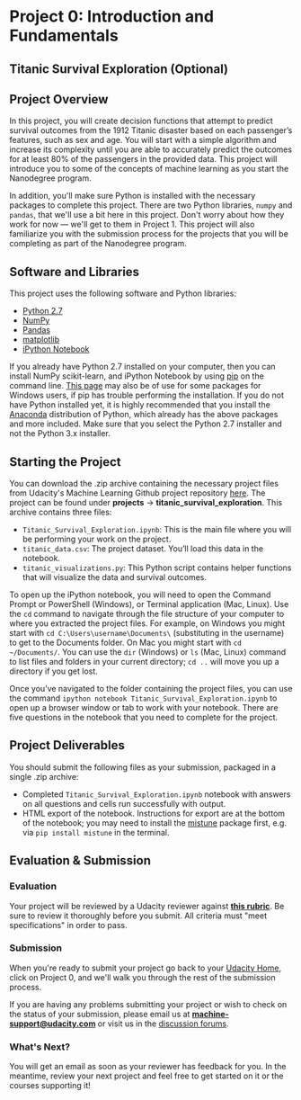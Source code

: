 # Project 0: Introduction and Fundamentals
## Titanic Survival Exploration (Optional)
## Project Overview
In this project, you will create decision functions that attempt to predict survival outcomes from the 1912 Titanic disaster based on each passenger’s features, such as sex and age. You will start with a simple algorithm and increase its complexity until you are able to accurately predict the outcomes for at least 80% of the passengers in the provided data. This project will introduce you to some of the concepts of machine learning as you start the Nanodegree program.

In addition, you'll make sure Python is installed with the necessary packages to complete this project. There are two Python libraries, `numpy` and `pandas`, that we'll use a bit here in this project. Don't worry about how they work for now — we'll get to them in Project 1.
This project will also familiarize you with the submission process for the projects that you will be completing as part of the Nanodegree program.

## Software and Libraries
This project uses the following software and Python libraries:

- [Python 2.7](https://www.python.org/download/releases/2.7/)
- [NumPy](http://www.numpy.org/)
- [Pandas](http://pandas.pydata.org)
- [matplotlib](http://matplotlib.org/)
- [iPython Notebook](http://ipython.org/notebook.html)

If you already have Python 2.7 installed on your computer, then you can install NumPy scikit-learn, and iPython Notebook by using [pip](https://pip.pypa.io/en/stable/) on the command line. [This page](http://www.lfd.uci.edu/~gohlke/pythonlibs/) may also be of use for some packages for Windows users, if pip has trouble performing the installation. If you do not have Python installed yet, it is highly recommended that you install the [Anaconda](http://continuum.io/downloads) distribution of Python, which already has the above packages and more included. Make sure that you select the Python 2.7 installer and not the Python 3.x installer.

## Starting the Project
You can download the .zip archive containing the necessary project files from Udacity's Machine Learning Github project repository [here](https://github.com/udacity/machine-learning). The project can be found under **projects** -> **titanic_survival_exploration**. This archive contains three files:

- `Titanic_Survival_Exploration.ipynb`: This is the main file where you will be performing your work on the project.
- `titanic_data.csv`: The project dataset. You’ll load this data in the notebook.
- `titanic_visualizations.py`: This Python script contains helper functions that will visualize the data and survival outcomes.

To open up the iPython notebook, you will need to open the Command Prompt or PowerShell (Windows), or Terminal application (Mac, Linux). Use the `cd` command to navigate through the file structure of your computer to where you extracted the project files. For example, on Windows you might start with `cd C:\Users\username\Documents\` (substituting in the username) to get to the Documents folder. On Mac you might start with `cd ~/Documents/`. You can use the `dir` (Windows) or `ls` (Mac, Linux) command to list files and folders in your current directory; `cd ..` will move you up a directory if you get lost.

Once you’ve navigated to the folder containing the project files, you can use the command `ipython notebook Titanic_Survival_Exploration.ipynb` to open up a browser window or tab to work with your notebook. There are five questions in the notebook that you need to complete for the project.

## Project Deliverables
You should submit the following files as your submission, packaged in a single .zip archive:

- Completed `Titanic_Survival_Exploration.ipynb` notebook with answers on all questions and cells run successfully with output.
- HTML export of the notebook. Instructions for export are at the bottom of the notebook; you may need to install the [mistune](https://pypi.python.org/pypi/mistune) package first, e.g. via `pip install mistune` in the terminal.

## Evaluation & Submission
### Evaluation
Your project will be reviewed by a Udacity reviewer against **<a href="https://review.udacity.com/#!/projects/7423850848/rubric" target="_blank">this rubric</a>**. Be sure to review it thoroughly before you submit. All criteria must "meet specifications" in order to pass.

### Submission
When you're ready to submit your project go back to your <a href="https://www.udacity.com/me" target="_blank">Udacity Home</a>, click on Project 0, and we'll walk you through the rest of the submission process.

If you are having any problems submitting your project or wish to check on the status of your submission, please email us at **machine-support@udacity.com** or visit us in the <a href="http://discussions.udacity.com" target="_blank">discussion forums</a>.

### What's Next?
You will get an email as soon as your reviewer has feedback for you. In the meantime, review your next project and feel free to get started on it or the courses supporting it!

